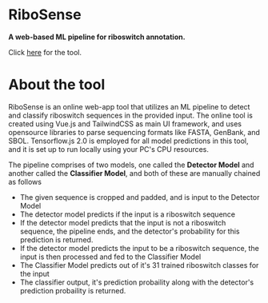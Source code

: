 # RiboSense
**A web-based ML pipeline for riboswitch annotation.**

Click [here](https://apalanialab.github.io/RiboSense) for the tool.

# About the tool
RiboSense is an online web-app tool that utilizes an ML pipeline to detect and classify riboswitch sequences in the provided input. The online tool is created using Vue.js and TailwindCSS as main UI framework, and uses opensource libraries to parse sequencing formats like FASTA, GenBank, and SBOL. Tensorflow.js 2.0 is employed for all model predictions in this tool, and it is set up to run locally using your PC's CPU resources.

The pipeline comprises of two models, one called the **Detector Model** and another called the **Classifier Model**, and both of these are manually chained as follows
* The given sequence is cropped and padded, and is input to the Detector Model
* The detector model predicts if the input is a riboswitch sequence
* If the detector model predicts that the input is not a riboswitch sequence, the pipeline ends, and the detector's probability for this prediction is returned.
* If the detector model predicts the input to be a riboswitch sequence, the input is then processed and fed to the Classifier Model
* The Classifier Model predicts out of it's 31 trained riboswitch classes for the input
* The classifier output, it's prediction probaility along with the detector's prediction probaility is returned.

